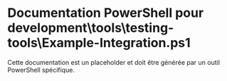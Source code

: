 # Documentation PowerShell pour development\tools\testing-tools\Example-Integration.ps1

Cette documentation est un placeholder et doit être générée par un outil PowerShell spécifique.
